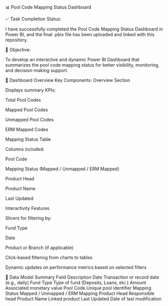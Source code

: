📊 Pool Code Mapping Status Dashboard

✅ Task Completion Status:

I have successfully completed the Pool Code Mapping Status Dashboard in Power BI, and the final .pbix file has been uploaded and linked with this repository.

🎯 Objective:

To develop an interactive and dynamic Power BI Dashboard that summarizes the pool code mapping status for better visibility, monitoring, and decision-making support.

📁 Dashboard Overview
Key Components:
Overview Section

Displays summary KPIs:

Total Pool Codes

Mapped Pool Codes

Unmapped Pool Codes

ERM Mapped Codes

Mapping Status Table

Columns included:

Pool Code

Mapping Status (Mapped / Unmapped / ERM Mapped)

Product Head

Product Name

Last Updated

Interactivity Features

Slicers for filtering by:

Fund Type

Date

Product or Branch (if applicable)

Click-based filtering from charts to tables

Dynamic updates on performance metrics based on selected filters

📌 Data Model Summary
Field	Description
Date	Transaction or record date (e.g., daily)
Fund Type	Type of fund (Deposits, Loans, etc.)
Amount	Associated monetary value
Pool Code	Unique pool identifier
Mapping Status	Mapped / Unmapped / ERM Mapping
Product Head	Responsible head
Product Name	Linked product
Last Updated	Date of last modification
